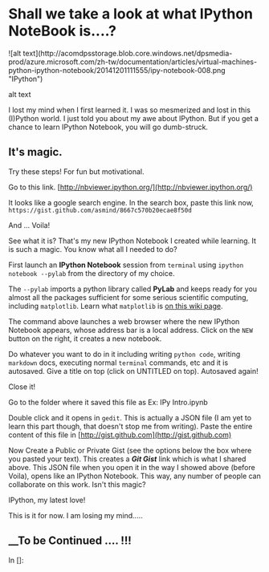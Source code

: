 <div tabindex="-1" id="notebook" class="border-box-sizing">

<div class="container" id="notebook-container">

<div class="cell border-box-sizing text_cell rendered">

<div class="inner_cell">

<div class="text_cell_render border-box-sizing rendered_html">

# Shall we take a look at what IPython NoteBook is....?

<div class="figure">![alt text](http://acomdpsstorage.blob.core.windows.net/dpsmedia-prod/azure.microsoft.com/zh-tw/documentation/articles/virtual-machines-python-ipython-notebook/20141201111555/ipy-notebook-008.png "IPython")

alt text

</div>

I lost my mind when I first learned it. I was so mesmerized and lost in this (I)Python world. I just told you about my awe about IPython. But if you get a chance to learn IPython Notebook, you will go dumb-struck.

## It's magic.

Try these steps! For fun but motivational.

Go to this link. [http://nbviewer.ipython.org/](http://nbviewer.ipython.org/)

It looks like a google search engine. In the search box, paste this link now, `https://gist.github.com/asmind/8667c570b20ecae8f50d`

And ... Voila!

See what it is? That's my new IPython Notebook I created while learning. It is such a magic. You know what all I needed to do?

First launch an **IPython Notebook** session from `terminal` using `ipython notebook --pylab` from the directory of my choice.

The `--pylab` imports a python library called **PyLab** and keeps ready for you almost all the packages sufficient for some serious scientific computing, including `matplotlib`. Learn what `matplotlib` is [on this wiki page](http://en.wikipedia.org/wiki/Matplotlib).

The command above launches a web browser where the new IPython Notebook appears, whose address bar is a local address. Click on the `NEW` button on the right, it creates a new notebook.

Do whatever you want to do in it including writing `python code`, writing `markdown` docs, executing normal `terminal` commands, etc and it is autosaved. Give a title on top (click on UNTITLED on top). Autosaved again!

Close it!

Go to the folder where it saved this file as Ex: IPy Intro.ipynb

Double click and it opens in `gedit`. This is actually a JSON file (I am yet to learn this part though, that doesn't stop me from writing). Paste the entire content of this file in [http://gist.github.com](http://gist.github.com)

Now Create a Public or Private Gist (see the options below the box where you pasted your text). This creates a **_Git Gist_** link which is what I shared above. This JSON file when you open it in the way I showed above (before Voila), opens like an IPython Notebook. This way, any number of people can collaborate on this work. Isn't this magic?

IPython, my latest love!

This is it for now. I am losing my mind.....

## __To be Continued .... !!!

</div>

</div>

</div>

<div class="cell border-box-sizing code_cell rendered">

<div class="input">

<div class="prompt input_prompt">In []:</div>

</div>

</div>

</div>

</div>
